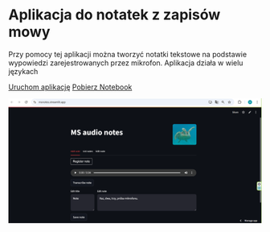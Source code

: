 # Aplikacja do notatek z zapisów mowy

Przy pomocy tej aplikacji można tworzyć notatki tekstowe na podstawie wypowiedzi zarejestrowanych przez mikrofon. Aplikacja działa w wielu językach

<a href="https://msnotes.streamlit.app/" target="_blank" class="md-button md-button--primary">Uruchom aplikację</a>
<a href="app.py" class="md-button md-button--primary">Pobierz Notebook</a>

<img src="Audionotatki.png" alt="Tak wygląda ekran aplikacji" width="800">

</script>